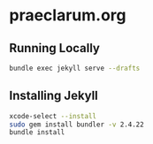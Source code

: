 # praeclarum.org

## Running Locally

```bash
bundle exec jekyll serve --drafts
```

## Installing Jekyll

```bash
xcode-select --install
sudo gem install bundler -v 2.4.22
bundle install
```
